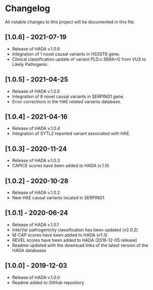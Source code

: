# Changelog
All notable changes to this project will be documented in this file.

## [1.0.6] - 2021-07-19
- Release of HADA v.1.0.6
- Integration of 1 novel causal variants in HS3ST6 gene.
- Clinical classification update of variant PLG:c.988A>G from VUS to Likely Pathogenic.

## [1.0.5] - 2021-04-25
- Release of HADA v.1.0.5
- Integration of 8 novel causal variants in SERPING1 gene.
- Error corrections in the HAE related variants database.

## [1.0.4] - 2021-04-16
- Release of HADA v.1.0.4
- Integration of SYTL2 reported variant associated with HAE.

## [1.0.3] - 2020-11-24
- Release of HADA v.1.0.3
- CAPICE scores have been added to HADA (v.1.0)

## [1.0.2] - 2020-10-28
- Release of HADA v.1.0.2
- New HAE causal variants located in SERPING1

## [1.0.1] - 2020-06-24
- Release of HADA v.1.0.1
- InterVar pathogenicity classification has been updated (v2.0.2)
- M-CAP scores have been added to HADA (v1.3)
- REVEL scores have been added to HADA (2016-12-05 release)
- Readme updated with the download links of the latest version of the HADA databases

## [1.0.0] - 2019-12-03
- Release of HADA v.1.0.0
- Readme added to GitHub repository
